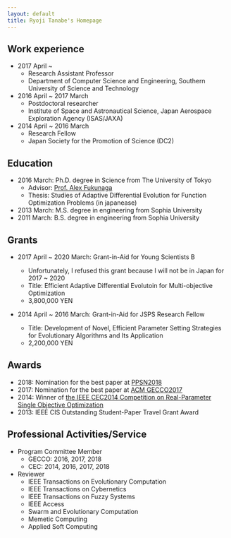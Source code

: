 ```yaml
---
layout: default
title: Ryoji Tanabe's Homepage
---
```


## Work experience

* 2017 April ~
  * Research Assistant Professor
  * Department of Computer Science and Engineering, Southern University of Science and Technology
* 2016 April ~ 2017 March
  * Postdoctoral researcher
  * Institute of Space and Astronautical Science, Japan Aerospace Exploration Agency (ISAS/JAXA)
* 2014 April ~ 2016 March
  * Research Fellow
  * Japan Society for the Promotion of Science (DC2)

## Education

* 2016 March: Ph.D. degree in Science from The University of Tokyo
  * Advisor: [Prof. Alex Fukunaga](http://metahack.org/index.html)
  * Thesis: Studies of Adaptive Differential Evolution for Function Optimization Problems (in japanease)
* 2013 March: M.S. degree in engineering from Sophia University
* 2011 March: B.S. degree in engineering from Sophia University

## Grants

* 2017 April ~ 2020 March: Grant-in-Aid for Young Scientists B
  * Unfortunately, I refused this grant because I will not be in Japan for 2017 ~ 2020
  * Title: Efficient Adaptive Differential Evolutoin for Multi-objective Optimization
  * 3,800,000 YEN

* 2014 April ~ 2016 March: Grant-in-Aid for JSPS Research Fellow
  * Title: Development of Novel, Efficient Parameter Setting Strategies for Evolutionary Algorithms and Its Application 
  * 2,200,000 YEN

## Awards

* 2018: Nomination for the best paper at [PPSN2018](http://ppsn2018.dei.uc.pt/)
* 2017: Nomination for the best paper at [ACM GECCO2017](http://gecco-2017.sigevo.org/) 
* 2014: Winner of [the IEEE CEC2014 Competition on Real-Parameter Single Objective Optimization](http://www3.ntu.edu.sg/home/EPNSugan/index_files/CEC2014/CEC2014.htm)
* 2013: IEEE CIS Outstanding Student-Paper Travel Grant Award

## Professional Activities/Service

* Program Committee Member
  * GECCO: 2016, 2017, 2018
  * CEC: 2014, 2016, 2017, 2018
* Reviewer
  * IEEE Transactions on Evolutionary Computation
  * IEEE Transactions on Cybernetics
  * IEEE Transactions on Fuzzy Systems
  * IEEE Access
  * Swarm and Evolutionary Computation
  * Memetic Computing
  * Applied Soft Computing

